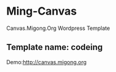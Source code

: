 # Ming-Canvas
Canvas.Migong.Org Wordpress Template

## Template name: codeing

Demo:http://canvas.migong.org
